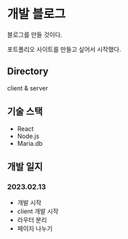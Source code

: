 # 개발 블로그
블로그를 만들 것이다.

포트폴리오 사이트를 만들고 싶어서 시작했다.

## Directory
client & server

## 기술 스택
- React 
- Node.js
- Maria.db

## 개발 일지
### 2023.02.13
- 개발 시작
- client 개발 시작
- 라우터 분리
- 페이지 나누기